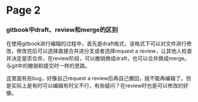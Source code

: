 # Page 2

### gitbook中draft、review和merge的区别

在使用gitbook进行编辑的过程中，首先是draft格式，该格式下可以对文件进行修改，修改完后可以选择直接合并进分支或者选择request a review，让其他人检查并决定是否合并，在review阶段，可以撤销换成draft，也可以合并换成merge。与git中的撤销和提交时一样的思路。



这里面有些bug，好像自己request a review后再自己撤回，就不能再编辑了。但是实际上是有时可以编辑有时又不行，有些疑问？在review时也是可以修改的好像。

